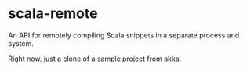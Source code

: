 scala-remote
============

An API for remotely compiling Scala snippets in a separate process and system.

Right now, just a clone of a sample project from akka.
